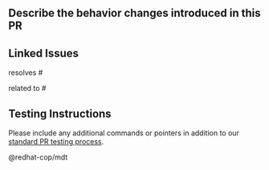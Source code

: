 ## Describe the behavior changes introduced in this PR

<!-- Write this section if Pull Request has linked issues -->
## Linked Issues

<!-- Use this if merging should auto-close an issue, one issue per line -->
resolves #<!-- issue number -->

<!-- Use this if merging should NOT auto-close an issue, one issue per line -->
related to #<!-- issue number -->

## Testing Instructions

Please include any additional commands or pointers in addition to our [standard PR testing process](https://pelorus.readthedocs.io/en/latest/Development/#testing-pull-requests).

@redhat-cop/mdt
